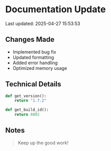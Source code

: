 # Documentation Update

Last updated: 2025-04-27 15:53:53

## Changes Made
- Implemented bug fix
- Updated formatting
- Added error handling
- Optimized memory usage

## Technical Details
```python
def get_version():
    return "1.7.2"

def get_build_id():
    return 8802
```

## Notes
> Keep up the good work!
